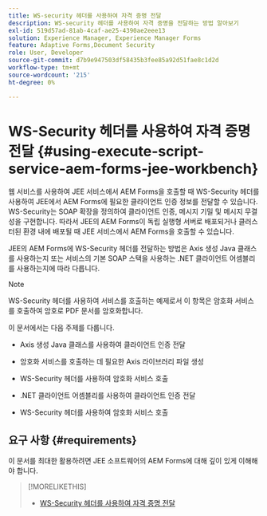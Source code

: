 ```yaml
---
title: WS-security 헤더를 사용하여 자격 증명 전달
description: WS-security 헤더를 사용하여 자격 증명을 전달하는 방법 알아보기
exl-id: 519d57ad-81ab-4caf-ae25-4390ae2eee13
solution: Experience Manager, Experience Manager Forms
feature: Adaptive Forms,Document Security
role: User, Developer
source-git-commit: d7b9e947503df58435b3fee85a92d51fae8c1d2d
workflow-type: tm+mt
source-wordcount: '215'
ht-degree: 0%

---
```


# WS-Security 헤더를 사용하여 자격 증명 전달 {#using-execute-script-service-aem-forms-jee-workbench}

웹 서비스를 사용하여 JEE 서비스에서 AEM Forms을 호출할 때 WS-Security 헤더를 사용하여 JEE에서 AEM Forms에 필요한 클라이언트 인증 정보를 전달할 수 있습니다. WS-Security는 SOAP 확장을 정의하여 클라이언트 인증, 메시지 기밀 및 메시지 무결성을 구현합니다. 따라서 JEE의 AEM Forms이 독립 실행형 서버로 배포되거나 클러스터된 환경 내에 배포될 때 JEE 서비스에서 AEM Forms을 호출할 수 있습니다.

JEE의 AEM Forms에 WS-Security 헤더를 전달하는 방법은 Axis 생성 Java 클래스를 사용하는지 또는 서비스의 기본 SOAP 스택을 사용하는 .NET 클라이언트 어셈블리를 사용하는지에 따라 다릅니다.

>[!NOTE]
>
>WS-Security 헤더를 사용하여 서비스를 호출하는 예제로서 이 항목은 암호화 서비스를 호출하여 암호로 PDF 문서를 암호화합니다.

이 문서에서는 다음 주제를 다룹니다.

* Axis 생성 Java 클래스를 사용하여 클라이언트 인증 전달

* 암호화 서비스를 호출하는 데 필요한 Axis 라이브러리 파일 생성

* WS-Security 헤더를 사용하여 암호화 서비스 호출

* .NET 클라이언트 어셈블리를 사용하여 클라이언트 인증 전달

* WS-Security 헤더를 사용하여 암호화 서비스 호출


## 요구 사항 {#requirements}

이 문서를 최대한 활용하려면 JEE 소프트웨어의 AEM Forms에 대해 깊이 있게 이해해야 합니다.

>[!MORELIKETHIS]
>
>* [WS-Security 헤더를 사용하여 자격 증명 전달](assets/passing-credentials-using-ws-security-headers.pdf)
